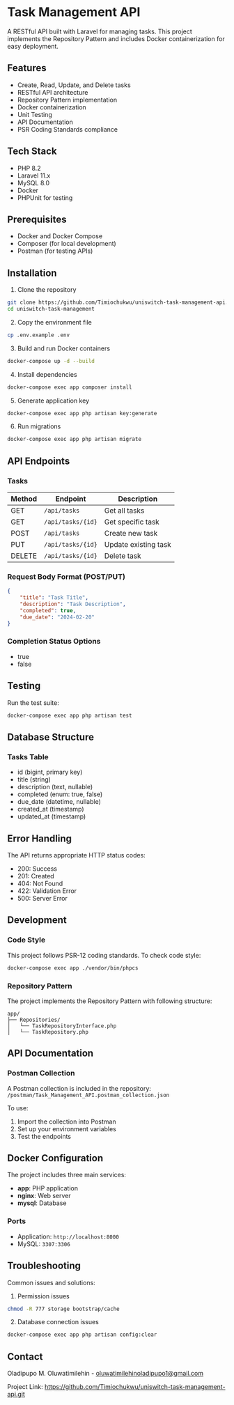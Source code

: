 # Task Management API

A RESTful API built with Laravel for managing tasks. This project implements the Repository Pattern and includes Docker containerization for easy deployment.

## Features

- Create, Read, Update, and Delete tasks
- RESTful API architecture
- Repository Pattern implementation
- Docker containerization
- Unit Testing
- API Documentation
- PSR Coding Standards compliance

## Tech Stack

- PHP 8.2
- Laravel 11.x
- MySQL 8.0
- Docker
- PHPUnit for testing

## Prerequisites

- Docker and Docker Compose
- Composer (for local development)
- Postman (for testing APIs)

## Installation

1. Clone the repository
```bash
git clone https://github.com/Timiochukwu/uniswitch-task-management-api.git
cd uniswitch-task-management
```

2. Copy the environment file
```bash
cp .env.example .env
```

3. Build and run Docker containers
```bash
docker-compose up -d --build
```

4. Install dependencies
```bash
docker-compose exec app composer install
```

5. Generate application key
```bash
docker-compose exec app php artisan key:generate
```

6. Run migrations
```bash
docker-compose exec app php artisan migrate
```

## API Endpoints

### Tasks

| Method | Endpoint | Description |
|--------|----------|-------------|
| GET | `/api/tasks` | Get all tasks |
| GET | `/api/tasks/{id}` | Get specific task |
| POST | `/api/tasks` | Create new task |
| PUT | `/api/tasks/{id}` | Update existing task |
| DELETE | `/api/tasks/{id}` | Delete task |

### Request Body Format (POST/PUT)

```json
{
    "title": "Task Title",
    "description": "Task Description",
    "completed": true,
    "due_date": "2024-02-20"
}
```

### Completion Status Options
- true
- false

## Testing

Run the test suite:

```bash
docker-compose exec app php artisan test
```

## Database Structure

### Tasks Table
- id (bigint, primary key)
- title (string)
- description (text, nullable)
- completed (enum: true, false)
- due_date (datetime, nullable)
- created_at (timestamp)
- updated_at (timestamp)

## Error Handling

The API returns appropriate HTTP status codes:

- 200: Success
- 201: Created
- 404: Not Found
- 422: Validation Error
- 500: Server Error

## Development

### Code Style

This project follows PSR-12 coding standards. To check code style:

```bash
docker-compose exec app ./vendor/bin/phpcs
```

### Repository Pattern

The project implements the Repository Pattern with following structure:

```
app/
├── Repositories/
│   └── TaskRepositoryInterface.php
│   └── TaskRepository.php
```

## API Documentation

### Postman Collection

A Postman collection is included in the repository:
`/postman/Task_Management_API.postman_collection.json`

To use:
1. Import the collection into Postman
2. Set up your environment variables
3. Test the endpoints

## Docker Configuration

The project includes three main services:
- **app**: PHP application
- **nginx**: Web server
- **mysql**: Database

### Ports
- Application: `http://localhost:8000`
- MySQL: `3307:3306`

## Troubleshooting

Common issues and solutions:

1. Permission issues
```bash
chmod -R 777 storage bootstrap/cache
```

2. Database connection issues
```bash
docker-compose exec app php artisan config:clear
```



## Contact

Oladipupo M. Oluwatimilehin - oluwatimilehinoladipupo1@gmail.com

Project Link: https://github.com/Timiochukwu/uniswitch-task-management-api.git